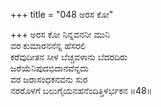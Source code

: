 +++
title = "048 ಅರಸ ಕೋ"

+++
ಅರಸ ಕೋ ನಿನ್ನವನನೀ ಮುನಿ  
ವರ ಕುಮಾರನನೆನ್ನ ಹೆಸರಲಿ   
ಕರೆವುದೀತನ ಸೀಳ ಬೆಚ್ಚವಳಾನು ಬೆದರದಿರು  
ಜರೆಯೆನಿಪುದಭಿದಾನವೆನ್ನದು  
ವರ ಜರಾಸಂಧಕನವನು ಸುರ  
ನರರೊಳಗೆ ಬಲುಗೈಯನಹನೆಂದಿತ್ತಿಳರ್ಭಕನ     ॥48॥
